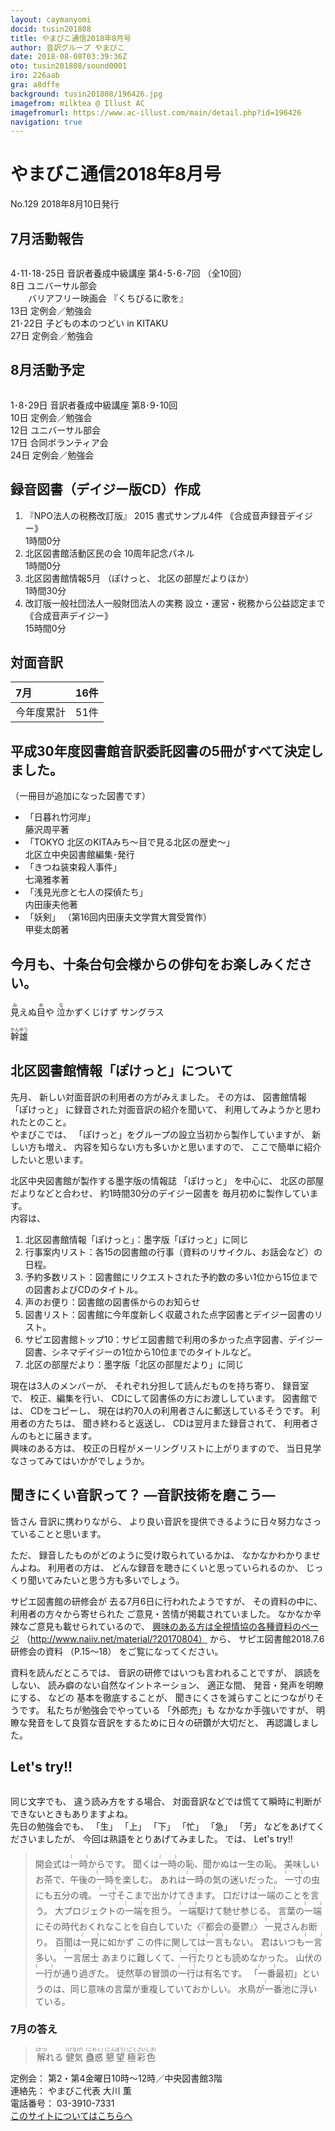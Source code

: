 ```yaml
---
layout: caymanyomi
docid: tusin201808
title: やまびこ通信2018年8月号
author: 音訳グループ やまびこ
date: 2018-08-08T03:39:36Z
oto: tusin201808/sound0001
iro: 226aab
gra: a8dffe
background: tusin201808/196426.jpg
imagefrom: milktea @ Illust AC
imagefromurl: https://www.ac-illust.com/main/detail.php?id=196426 
navigation: true
---
```


# <span data-dur="4.61" data-begin="2.050" id="xmri_0001">やまびこ通信2018年8月号</span>

<span data-dur="2.728" data-begin="6.660" id="xmri_0002">No.129</span>
<span data-dur="4.301" data-begin="9.388" id="xmri_0003">2018年8月10日発行</span>

<!--span data-dur="1.64" data-begin="13.689" id="xmri_0004">読み上げ時間：</span>
<span data-dur="3.464" data-begin="15.329" id="xmri_0005">約6分40秒</span-->

## <span data-dur="2.714" data-begin="18.793" id="xmri_0006">7月活動報告</span>

<img class="migi" src="media/tusin201808/cut1.jpg" alt="" />

<span data-dur="3.927" data-begin="21.507" id="xmri_0007">4･11･18･25日</span>
<span data-dur="3.08" data-begin="25.434" id="xmri_0008">音訳者養成中級講座</span>
<span data-dur="3.244" data-begin="28.514" id="xmri_0009">第4･5･6･7回</span>
<span data-dur="2.035" data-begin="31.758" id="xmri_000A">（全10回）</span>  
<span data-dur="1.08" data-begin="33.793" id="xmri_000B">8日</span>
<span data-dur="2.285" data-begin="34.873" id="xmri_000C">ユニバーサル部会</span>  
&emsp;&emsp;<span data-dur="1.991" data-begin="37.158" id="xmri_000D">バリアフリー映画会</span>
<span data-dur="2.094" data-begin="39.149" id="xmri_000E">『くちびるに歌を』</span>  
<span data-dur="1.526" data-begin="41.243" id="xmri_000F">13日</span>
<span data-dur="2.913" data-begin="42.769" id="xmri_0010">定例会／勉強会</span>  
<span data-dur="2.691" data-begin="45.682" id="xmri_0011">21･22日</span>
<span data-dur="3.326" data-begin="48.373" id="xmri_0012">子どもの本のつどい in KITAKU</span>  
<span data-dur="1.721" data-begin="51.699" id="xmri_0013">27日</span>
<span data-dur="3.963" data-begin="53.420" id="xmri_0014">定例会／勉強会</span>

## <span data-dur="2.673" data-begin="57.383" id="xmri_0015">8月活動予定</span>

<img class="migi" src="media/tusin201808/cut2.jpg" alt="" />

<span data-dur="2.768" data-begin="60.056" id="xmri_0016">1･8･29日</span>
<span data-dur="3.08" data-begin="62.824" id="xmri_0017">音訳者養成中級講座</span>
<span data-dur="3.295" data-begin="65.904" id="xmri_0018">第8･9･10回</span>  
<span data-dur="1.025" data-begin="69.199" id="xmri_0019">10日</span>
<span data-dur="2.913" data-begin="70.224" id="xmri_001A">定例会／勉強会</span>  
<span data-dur="1.455" data-begin="73.137" id="xmri_001B">12日</span>
<span data-dur="2.285" data-begin="74.592" id="xmri_001C">ユニバーサル部会</span>  
<span data-dur="1.519" data-begin="76.877" id="xmri_001D">17日</span>
<span data-dur="2.566" data-begin="78.396" id="xmri_001E">合同ボランティア会</span>  
<span data-dur="1.593" data-begin="80.962" id="xmri_001F">24日</span>
<span data-dur="3.963" data-begin="82.555" id="xmri_0020">定例会／勉強会</span>

## <span data-dur="1.55" data-begin="86.518" id="xmri_0021">録音図書</span><span data-dur="2.019" data-begin="88.068" id="xmri_0022">（デイジー版CD）</span><span data-dur="1.775" data-begin="90.087" id="xmri_0023">作成</span>

1. <span data-dur="3.419" data-begin="94.448" id="xmri_0026">『NPO法人の税務改訂版』</span>
<span data-dur="1.588" data-begin="97.867" id="xmri_0027">2015</span>
<span data-dur="2.079" data-begin="99.455" id="xmri_0028">書式サンプル4件</span>
<span data-dur="3.59" data-begin="101.534" id="xmri_0029">｟合成音声録音デイジー｠</span>  
<span data-dur="2.689" data-begin="105.124" id="xmri_002A">1時間0分</span>
2. <span data-dur="4.63" data-begin="108.546" id="xmri_002C">北区図書館活動区民の会 10周年記念パネル</span>  
<span data-dur="2.689" data-begin="113.176" id="xmri_002D">1時間0分</span>
3. <span data-dur="2.887" data-begin="116.859" id="xmri_002F">北区図書館情報5月</span>
<span data-dur="1.087" data-begin="119.746" id="xmri_0030">（ぽけっと、</span>
<span data-dur="2.295" data-begin="120.833" id="xmri_0031">北区の部屋だよりほか）</span>  
<span data-dur="2.962" data-begin="123.128" id="xmri_0032">1時間30分</span>
4. <span data-dur="5.262" data-begin="126.997" id="xmri_0034">改訂版一般社団法人一般財団法人の実務</span>
<span data-dur="4.364" data-begin="132.259" id="xmri_0035">設立・運営・税務から公益認定まで</span>
<span data-dur="2.823" data-begin="136.623" id="xmri_0036">｟合成音声デイジー｠</span>  
<span data-dur="3.57" data-begin="139.446" id="xmri_0037">15時間0分</span>

## <span data-dur="2.068" data-begin="143.016" id="xmri_0038">対面音訳</span>

|<span data-dur="1.265" data-begin="145.084" id="xmri_0039">7月</span>|<span data-dur="1.959" data-begin="146.349" id="xmri_003A">16件</span>|
|:---|---:|
|<span data-dur="1.785" data-begin="148.308" id="xmri_003B">今年度累計</span>|<span data-dur="2.195" data-begin="150.093" id="xmri_003C">51件</span>|


## <span data-dur="7.035" data-begin="152.288" id="xmri_003D">平成30年度図書館音訳委託図書の5冊がすべて決定しました。</span>

<span data-dur="3.66" data-begin="159.323" id="xmri_003E">（一冊目が追加になった図書です）</span>

- <span data-dur="1.891" data-begin="162.983" id="xmri_003F">「日暮れ竹河岸」</span>  
<span data-dur="2.885" data-begin="164.874" id="xmri_0040">藤沢周平著</span>
- <span data-dur="2.14" data-begin="167.759" id="xmri_0041">「TOKYO 北区のKITAみち～</span><span data-dur="2.049" data-begin="169.899" id="xmri_0042">目で見る北区の歴史～」</span>  
<span data-dur="4.277" data-begin="171.948" id="xmri_0043">北区立中央図書館編集･発行</span>
- <span data-dur="2.769" data-begin="176.225" id="xmri_0044">「きつね装束殺人事件」</span>  
<span data-dur="2.736" data-begin="178.994" id="xmri_0045">七滝雅孝著</span>
- <span data-dur="3.097" data-begin="181.730" id="xmri_0046">「浅見光彦と七人の探偵たち」</span>  
<span data-dur="2.908" data-begin="184.827" id="xmri_0047">内田康夫他著</span>
- <span data-dur="1.229" data-begin="187.735" id="xmri_0048">「妖剣」</span>
<span data-dur="5.076" data-begin="188.964" id="xmri_0049">（第16回内田康夫文学賞大賞受賞作）</span>  
<span data-dur="3.005" data-begin="194.040" id="xmri_004A">甲斐太朗著</span>


## <span data-dur="1.315" data-begin="197.045" id="xmri_004B">今月も、</span><span data-dur="5.185" data-begin="198.360" id="xmri_004C">十条台句会様からの俳句をお楽しみください。</span>

<span data-dur="12.685" data-begin="203.545" id="xmri_004D"><ruby>見<rt>み</rt></ruby>えぬ<ruby>目<rt>め</rt></ruby>や <ruby>泣<rt>な</rt></ruby>かずくじけず サングラス</span>

<span data-dur="2.711" data-begin="216.230" id="xmri_0053" class="haigo"><ruby>幹雄<rt>かんゆう</rt></ruby></span>

## <span data-dur="2.06" data-begin="218.941" id="xmri_0054">北区図書館情報</span><span data-dur="1.087" data-begin="221.001" id="xmri_0055">「ぽけっと」</span><span data-dur="1.829" data-begin="222.088" id="xmri_0056">について</span>

<span data-dur="1.265" data-begin="223.917" id="xmri_0057">先月、</span>
<span data-dur="4.831" data-begin="225.182" id="xmri_0058">新しい対面音訳の利用者の方がみえました。</span>
<span data-dur="1.391" data-begin="230.013" id="xmri_0059">その方は、</span>
<span data-dur="1.692" data-begin="231.404" id="xmri_005A">図書館情報</span>
<span data-dur="1.087" data-begin="233.096" id="xmri_005B">「ぽけっと」</span>
<span data-dur="3.925" data-begin="234.183" id="xmri_005C">に録音された対面音訳の紹介を聞いて、</span>
<span data-dur="4.282" data-begin="238.108" id="xmri_005D">利用してみようかと思われたとのこと。</span>  
<span data-dur="1.457" data-begin="242.390" id="xmri_005E">やまびこでは、</span>
<span data-dur="5.055" data-begin="243.847" id="xmri_005F">「ぽけっと」をグループの設立当初から製作していますが、</span>
<span data-dur="2.039" data-begin="248.902" id="xmri_0060">新しい方も増え、</span>
<span data-dur="3.514" data-begin="250.941" id="xmri_0061">内容を知らない方も多いかと思いますので、</span>
<span data-dur="4.616" data-begin="254.455" id="xmri_0062">ここで簡単に紹介したいと思います。</span>

<span data-dur="4.711" data-begin="259.071" id="xmri_0063">北区中央図書館が製作する墨字版の情報誌</span>
<span data-dur="1.088" data-begin="263.782" id="xmri_0064">「ぽけっと」</span>
<span data-dur="1.55" data-begin="264.870" id="xmri_0065">を中心に、</span>
<span data-dur="2.565" data-begin="266.420" id="xmri_0066">北区の部屋だよりなどと合わせ、</span>
<span data-dur="3.397" data-begin="268.985" id="xmri_0067">約1時間30分のデイジー図書を</span>
<span data-dur="4.119" data-begin="272.382" id="xmri_0068">毎月初めに製作しています。</span>  
<span data-dur="1.796" data-begin="276.501" id="xmri_0069">内容は、</span>

1. <span data-dur="2.06" data-begin="279.233" id="xmri_006B">北区図書館情報</span><span data-dur="1.087" data-begin="281.293" id="xmri_006C">「ぽけっと」：</span><span data-dur="3.551" data-begin="282.380" id="xmri_006D">墨字版「ぽけっと」に同じ</span>
2. <span data-dur="1.93" data-begin="286.663" id="xmri_006F">行事案内リスト：</span><span data-dur="2.533" data-begin="288.593" id="xmri_0070">各15の図書館の行事</span><span data-dur="1.758" data-begin="291.126" id="xmri_0071">（資料のリサイクル、</span><span data-dur="1.574" data-begin="292.884" id="xmri_0072">お話会など）</span><span data-dur="2.612" data-begin="294.458" id="xmri_0073">の日程。</span>
3. <span data-dur="1.942" data-begin="298.064" id="xmri_0075">予約多数リスト：</span><span data-dur="3.39" data-begin="300.006" id="xmri_0076">図書館にリクエストされた予約数の多い</span><span data-dur="2.101" data-begin="303.396" id="xmri_0077">1位から15位までの</span><span data-dur="3.751" data-begin="305.497" id="xmri_0078">図書およびCDのタイトル。</span>
4. <span data-dur="1.496" data-begin="310.156" id="xmri_007A">声のお便り：</span><span data-dur="3.644" data-begin="311.652" id="xmri_007B">図書館の図書係からのお知らせ</span>
5. <span data-dur="1.278" data-begin="316.088" id="xmri_007D">図書リスト：</span><span data-dur="7.713" data-begin="317.366" id="xmri_007E">図書館に今年度新しく収蔵された点字図書とデイジー図書のリスト。</span>
6. <span data-dur="2.603" data-begin="326.072" id="xmri_0080">サピエ図書館トップ10：</span><span data-dur="2.884" data-begin="328.675" id="xmri_0081">サピエ図書館で利用の多かった</span><span data-dur="3.837" data-begin="331.559" id="xmri_0082">点字図書、デイジー図書、シネマデイジーの</span><span data-dur="4.004" data-begin="335.396" id="xmri_0083">1位から10位までのタイトルなど。</span>
7. <span data-dur="1.742" data-begin="340.251" id="xmri_0085">北区の部屋だより：</span><span data-dur="4.238" data-begin="341.993" id="xmri_0086">墨字版「北区の部屋だより」に同じ</span>

<span data-dur="3.127" data-begin="346.231" id="xmri_0087">現在は3人のメンバーが、</span>
<span data-dur="3.244" data-begin="349.358" id="xmri_0088">それぞれ分担して読んだものを持ち寄り、</span>
<span data-dur="1.536" data-begin="352.602" id="xmri_0089">録音室で、</span>
<span data-dur="2.527" data-begin="354.138" id="xmri_008A">校正、編集を行い、</span>
<span data-dur="5.308" data-begin="356.665" id="xmri_008B">CDにして図書係の方にお渡ししています。</span>
<span data-dur="1.381" data-begin="361.973" id="xmri_008C">図書館では、</span>
<span data-dur="1.956" data-begin="363.354" id="xmri_008D">CDをコピーし、</span>
<span data-dur="6.187" data-begin="365.310" id="xmri_008E">現在は約70人の利用者さんに郵送しているそうです。</span>
<span data-dur="1.949" data-begin="371.497" id="xmri_008F">利用者の方たちは、</span>
<span data-dur="2.112" data-begin="373.446" id="xmri_0090">聞き終わると返送し、</span>
<span data-dur="3.657" data-begin="375.558" id="xmri_0091">CDは翌月また録音されて、</span>
<span data-dur="3.927" data-begin="379.215" id="xmri_0092">利用者さんのもとに届きます。</span>  
<span data-dur="1.705" data-begin="383.142" id="xmri_0093">興味のある方は、</span>
<span data-dur="3.928" data-begin="384.847" id="xmri_0094">校正の日程がメーリングリストに上がりますので、</span>
<span data-dur="5.524" data-begin="388.775" id="xmri_0095">当日見学なさってみてはいかがでしょうか。</span>

## <span data-dur="2.737" data-begin="394.299" id="xmri_0096">聞きにくい音訳って？</span> <span data-dur="2.747" data-begin="397.036" id="xmri_0097">&mdash;音訳技術を磨こう&mdash;</span>

<span data-dur="1.113" data-begin="399.783" id="xmri_0098">皆さん</span>
<span data-dur="2.233" data-begin="400.896" id="xmri_0099">音訳に携わりながら、</span>
<span data-dur="7.327" data-begin="403.129" id="xmri_009A">より良い音訳を提供できるように日々努力なさっていることと思います。</span>

<span data-dur="0.825" data-begin="410.456" id="xmri_009B">ただ、</span>
<span data-dur="3.58" data-begin="411.281" id="xmri_009C">録音したものがどのように受け取られているかは、</span>
<span data-dur="3.761" data-begin="414.861" id="xmri_009D">なかなかわかりませんよね。</span>
<span data-dur="1.677" data-begin="418.622" id="xmri_009E">利用者の方は、</span>
<span data-dur="4.053" data-begin="420.299" id="xmri_009F">どんな録音を聴きにくいと思っていられるのか、</span>
<span data-dur="4.931" data-begin="424.352" id="xmri_00A0">じっくり聞いてみたいと思う方も多いでしょう。</span>

<span data-dur="2.659" data-begin="429.283" id="xmri_00A1">サピエ図書館の研修会が</span>
<span data-dur="3.337" data-begin="431.942" id="xmri_00A2">去る7月6日に行われたようですが、</span>
<span data-dur="1.917" data-begin="435.279" id="xmri_00A3">その資料の中に、</span>
<span data-dur="2.674" data-begin="437.196" id="xmri_00A4">利用者の方々から寄せられた</span>
<span data-dur="4.164" data-begin="439.870" id="xmri_00A5">ご意見・苦情が掲載されていました。</span>
<span data-dur="3.599" data-begin="444.034" id="xmri_00A6">なかなか辛辣なご意見も載せられているので、</span>
<span data-dur="4.659" data-begin="447.633" id="xmri_00A7"><a href="" data-dur="1.782" data-begin="452.292" id="xmri_00A8">興味のある方は全視情協の各種資料のページ</a></span>
（http://www.naiiv.net/material/?20170804）
<span data-dur="0.81" data-begin="454.074" id="xmri_00A9">から、</span>
<span data-dur="5.172" data-begin="454.884" id="xmri_00AA">サピエ図書館2018.7.6研修会の資料</span>
<span data-dur="2.167" data-begin="460.056" id="xmri_00AB">（P.15～18）</span>
<span data-dur="3.402" data-begin="462.223" id="xmri_00AC">をご覧になってください。</span>

<span data-dur="2.261" data-begin="465.625" id="xmri_00AD">資料を読んだところでは、</span>
<span data-dur="3.955" data-begin="467.886" id="xmri_00AE">音訳の研修ではいつも言われることですが、</span>
<span data-dur="1.688" data-begin="471.841" id="xmri_00AF">誤読をしない、</span>
<span data-dur="2.903" data-begin="473.529" id="xmri_00B0">読み癖のない自然なイントネーション、</span>
<span data-dur="1.362" data-begin="476.432" id="xmri_00B1">適正な間、</span>
<span data-dur="3.039" data-begin="477.794" id="xmri_00B2">発音・発声を明瞭にする、</span>
<span data-dur="0.971" data-begin="480.833" id="xmri_00B3">などの</span>
<span data-dur="2.261" data-begin="481.804" id="xmri_00B4">基本を徹底することが、</span>
<span data-dur="3.972" data-begin="484.065" id="xmri_00B5">聞きにくさを減らすことにつながりそうです。</span>
<span data-dur="3.231" data-begin="488.037" id="xmri_00B6">私たちが勉強会でやっている</span>
<span data-dur="1.369" data-begin="491.268" id="xmri_00B7">「外郎売」も</span>
<span data-dur="2.152" data-begin="492.637" id="xmri_00B8">なかなか手強いですが、</span>
<span data-dur="6.979" data-begin="494.789" id="xmri_00B9">明瞭な発音をして良質な音訳をするために日々の研鑽が大切だと、</span>
<span data-dur="3.397" data-begin="501.768" id="xmri_00BA">再認識しました。</span>

## <span data-dur="1.75" data-begin="505.165" id="xmri_00BB">Let's try!!</span>

<img class="migi" src="media/tusin201808/cut3.jpg" alt="" />

<span data-dur="1.562" data-begin="506.915" id="xmri_00BC">同じ文字でも、</span>
<span data-dur="2.418" data-begin="508.477" id="xmri_00BD">違う読み方をする場合、</span>
<span data-dur="7.558" data-begin="510.895" id="xmri_00BE">対面音訳などでは慌てて瞬時に判断ができないときもありますよね。</span>  
<span data-dur="2.266" data-begin="518.453" id="xmri_00BF">先日の勉強会でも、</span>
<span data-dur="0.887" data-begin="520.719" id="xmri_00C0">「生」</span>
<span data-dur="0.827" data-begin="521.606" id="xmri_00C1">「上」</span>
<span data-dur="0.886" data-begin="522.433" id="xmri_00C2">「下」</span>
<span data-dur="1.215" data-begin="523.319" id="xmri_00C3">「忙」</span>
<span data-dur="0.897" data-begin="524.534" id="xmri_00C4">「急」</span>
<span data-dur="0.921" data-begin="525.431" id="xmri_00C5">「芳」</span>
<span data-dur="2.433" data-begin="526.352" id="xmri_00C6">などをあげてくださいましたが、</span>
<span data-dur="3.758" data-begin="528.785" id="xmri_00C7">今回は熟語をとりあげてみました。</span>
<span data-dur="0.94" data-begin="532.543" id="xmri_00C8">では、</span> <span data-dur="1.75" data-begin="533.483" id="xmri_00C9">Let's try!!</span>

<blockquote markdown="1">
開会式は<ruby>一時<rt>(　　　)</rt></ruby>からです。  
聞くは<ruby>一時<rt>(　　　)</rt></ruby>の恥、聞かぬは一生の恥。  
美味しいお茶で、午後の<ruby>一時<rt>(　　　)</rt></ruby>を楽しむ。  
あれは<ruby>一時<rt>(　　　)</rt></ruby>の気の迷いだった。  
<ruby>一寸<rt>(　　　)</rt></ruby>の虫にも五分の魂。  
<ruby>一寸<rt>(　　　)</rt></ruby>そこまで出かけてきます。  
口だけは<ruby>一端<rt>(　　　)</rt></ruby>のことを言う。  
大プロジェクトの<ruby>一端<rt>(　　　)</rt></ruby>を担う。  
<ruby>一端<rt>(　　　)</rt></ruby>駆けて馳せ参じる。  
言葉の<ruby>一端<rt>(　　　)</rt></ruby>にその時代おくれなことを自白していた〈『都会の憂鬱』〉  
<ruby>一見<rt>(　　　)</rt></ruby>さんお断り。  
百聞は<ruby>一見<rt>(　　　)</rt></ruby>に如かず  
この件に関しては<ruby>一言<rt>(　　　)</rt></ruby>もない。  
君はいつも<ruby>一言<rt>(　　　)</rt></ruby>多い。  
<ruby>一言<rt>(　　　)</rt></ruby>居士  
あまりに難しくて、<ruby>一行<rt>(　　　)</rt></ruby>たりとも読めなかった。  
山伏の<ruby>一行<rt>(　　　)</rt></ruby>が通り過ぎた。  
徒然草の冒頭の<ruby>一行<rt>(　　　)</rt></ruby>は有名です。  
「<ruby>一番<rt>(　　　)</rt></ruby>最初」というのは、同じ意味の言葉が重複していておかしい。  
水鳥が<ruby>一番<rt>(　　　)</rt></ruby>池に浮いている。
</blockquote>


### <span data-dur="2.211" data-begin="538.245" id="xmri_00CB">7月の答え</span>

<blockquote markdown="1">
<span data-dur="1.586" data-begin="540.456" id="xmri_00CC"><ruby>解<rt>(ほつ)</rt></ruby>れる</span>  
<span data-dur="1.446" data-begin="542.042" id="xmri_00CD"><ruby>健気<rt>(けなげ)</rt></ruby></span>  
<span data-dur="1.611" data-begin="543.488" id="xmri_00CE"><ruby>蠱惑<rt>(こわく)</rt></ruby></span>  
<span data-dur="1.69" data-begin="545.099" id="xmri_00CF"><ruby>懇望<rt>(こんぼう)</rt></ruby></span>  
<span data-dur="3.031" data-begin="546.789" id="xmri_00D0"><ruby>極彩色<rt>(ごくさいしき)</rt></ruby></span>
</blockquote>

<span data-dur="1.273" data-begin="549.820" id="xmri_00D1">定例会：</span>
<span data-dur="6.695" data-begin="551.093" id="xmri_00D2">第2・第4金曜日10時～12時／中央図書館3階</span>  
<span data-dur="1.446" data-begin="557.788" id="xmri_00D3">連絡先：</span>
<span data-dur="3.481" data-begin="559.234" id="xmri_00D4">やまびこ代表 大川 薫</span>  
<span data-dur="1.627" data-begin="562.715" id="xmri_00D5">電話番号：</span>
<span data-dur="4.069" data-begin="564.342" id="xmri_00D6">03-3910-7331</span>  
<span data-dur="2.525" data-begin="568.411" id="xmri_00D7"><a href="mailto:ymbk2016ml@gmail.com?Subject=やまびこウェブサイトについて" data-dur="2.282" data-begin="570.936" id="xmri_00D8">このサイトについてはこちらへ</a></span>

